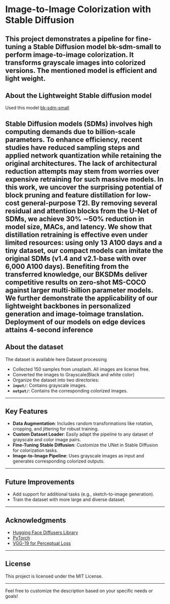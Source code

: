 # Image-to-Image Colorization with Stable Diffusion  

This project demonstrates a pipeline for fine-tuning a **Stable Diffusion** model bk-sdm-small to perform **image-to-image colorization**. It transforms grayscale images into colorized versions. The mentioned model is efficient and light weight. 
---
## About the Lightweight Stable diffusion model
Used this model [bk-sdm-small](https://huggingface.co/nota-ai/bk-sdm-small)

Stable Diffusion models (SDMs) involves high computing demands due to billion-scale parameters.
To enhance efficiency, recent studies have reduced sampling steps and
applied network quantization while retaining the original architectures.
The lack of architectural reduction attempts may stem from worries over
expensive retraining for such massive models. In this work, we uncover the
surprising potential of block pruning and feature distillation for low-cost
general-purpose T2I. By removing several residual and attention blocks
from the U-Net of SDMs, we achieve 30% ∼50% reduction in model size,
MACs, and latency. We show that distillation retraining is effective even
under limited resources: using only 13 A100 days and a tiny dataset, our
compact models can imitate the original SDMs (v1.4 and v2.1-base with
over 6,000 A100 days). Benefiting from the transferred knowledge, our BKSDMs deliver competitive results on zero-shot MS-COCO against larger
multi-billion parameter models. We further demonstrate the applicability
of our lightweight backbones in personalized generation and image-toimage translation. Deployment of our models on edge devices attains
4-second inference
---
## About the dataset
The dataset is available here
Dataset processing
- Collected 150 samples from unsplash. All images are license free.
- Converted the images to Grayscale(Black and white color)
- Organize the dataset into two directories:  
- **`input/`**: Contains grayscale images.  
- **`output/`**: Contains the corresponding colorized images. 
---
## Key Features  
- **Data Augmentation**: Includes random transformations like rotation, cropping, and jittering for robust training.    
- **Custom Dataset Loader**: Easily adapt the pipeline to any dataset of grayscale and color image pairs.
- **Fine-Tuning Stable Diffusion**: Customize the UNet in Stable Diffusion for colorization tasks.
- **Image-to-Image Pipeline**: Uses grayscale images as input and generates corresponding colorized outputs.   
---

## Future Improvements  
- Add support for additional tasks (e.g., sketch-to-image generation).  
- Train the dataset with more large and diverse dataset.    
---
## Acknowledgments  
- [Hugging Face Diffusers Library](https://huggingface.co/docs/diffusers/)  
- [PyTorch](https://pytorch.org/)  
- [VGG-19 for Perceptual Loss](https://pytorch.org/vision/stable/models.html#torchvision.models.vgg19)

---

## License  
This project is licensed under the MIT License.  

---  
Feel free to customize the description based on your specific needs or goals!
